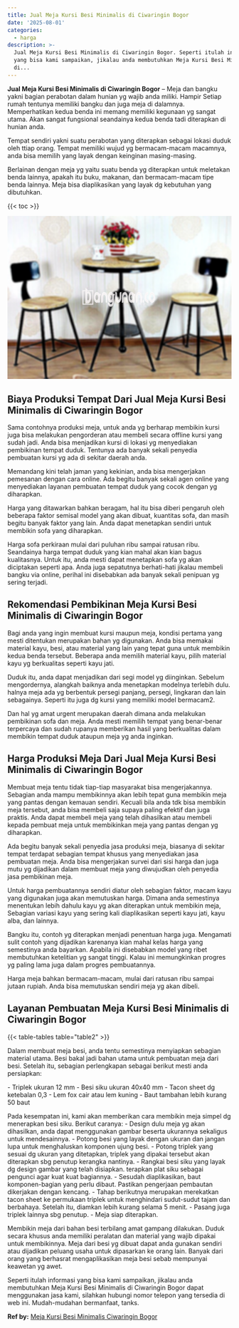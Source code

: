 ```yaml
---
title: Jual Meja Kursi Besi Minimalis di Ciwaringin Bogor
date: '2025-08-01'
categories:
  - harga
description: >-
  Jual Meja Kursi Besi Minimalis di Ciwaringin Bogor. Seperti itulah informasi
  yang bisa kami sampaikan, jikalau anda membutuhkan Meja Kursi Besi Minimalis
  di...
---
```


**Jual Meja Kursi Besi Minimalis di Ciwaringin Bogor** – Meja dan bangku yakni bagian perabotan dalam hunian yg wajib anda miliki. Hampir Setiap rumah tentunya memiliki bangku dan juga meja di dalamnya. Memperhatikan kedua benda ini memang memiliki kegunaan yg sangat utama. Akan sangat fungsional seandainya kedua benda tadi diterapkan di hunian anda.

Tempat sendiri yakni suatu perabotan yang diterapkan sebagai lokasi duduk oleh ttiap orang. Tempat memiliki wujud yg bermacam-macam macamnya, anda bisa memilih yang layak dengan keinginan masing-masing.

Berlainan dengan meja yg yaitu suatu benda yg diterapkan untuk meletakan benda lainnya, apakah itu buku, makanan, dan bermacam-macam tipe benda lainnya. Meja bisa diaplikasikan yang layak dg kebutuhan yang dibutuhkan.

{{< toc >}}

![Jual Meja Kursi Besi Minimalis di Ciwaringin Bogor](/images/jual-meja-besi-murah05.png)

## Biaya Produksi Tempat Dari Jual Meja Kursi Besi Minimalis di Ciwaringin Bogor

Sama contohnya produksi meja, untuk anda yg berharap membikin kursi juga bisa melakukan pengorderan atau membeli secara offline kursi yang sudah jadi. Anda bisa menjadikan kursi di lokasi yg menyediakan pembikinan tempat duduk. Tentunya ada banyak sekali penyedia pembuatan kursi yg ada di sekitar daerah anda.

Memandang kini telah jaman yang kekinian, anda bisa mengerjakan pemesanan dengan cara online. Ada begitu banyak sekali agen online yang menyediakan layanan pembuatan tempat duduk yang cocok dengan yg diharapkan.

Harga yang ditawarkan bahkan beragam, hal itu bisa diberi pengaruh oleh beberapa faktor semisal model yang akan dibuat, kuantitas sofa, dan masih begitu banyak faktor yang lain. Anda dapat menetapkan sendiri untuk membikin sofa yang diharapkan.

Harga sofa perkiraan mulai dari puluhan ribu sampai ratusan ribu. Seandainya harga tempat duduk yang kian mahal akan kian bagus kualitasnya. Untuk itu, anda mesti dapat menetapkan sofa yg akan diciptakan seperti apa. Anda juga sepatutnya berhati-hati jikalau membeli bangku via online, perihal ini disebabkan ada banyak sekali penipuan yg sering terjadi.

## Rekomendasi Pembikinan Meja Kursi Besi Minimalis di Ciwaringin Bogor

Bagi anda yang ingin membuat kursi maupun meja, kondisi pertama yang mesti ditentukan merupakan bahan yg digunakan. Anda bisa memakai material kayu, besi, atau material yang lain yang tepat guna untuk membikin kedua benda tersebut. Beberapa anda memilih material kayu, pilih material kayu yg berkualitas seperti kayu jati.

Duduk itu, anda dapat menjadikan dari segi model yg diinginkan. Sebelum mengordernya, alangkah baiknya anda menetapkan modelnya terlebih dulu. halnya meja ada yg berbentuk persegi panjang, persegi, lingkaran dan lain sebagainya. Seperti itu juga dg kursi yang memiliki model bermacam2.

Dan hal yg amat urgent merupakan daerah dimana anda melakukan pembikinan sofa dan meja. Anda mesti memilih tempat yang benar-benar terpercaya dan sudah rupanya memberikan hasil yang berkualitas dalam membikin tempat duduk ataupun meja yg anda inginkan.

## Harga Produksi Meja Dari Jual Meja Kursi Besi Minimalis di Ciwaringin Bogor

Membuat meja tentu tidak tiap-tiap masyarakat bisa mengerjakannya. Sebagian anda mampu membikinnya akan lebih tepat guna membikin meja yang pantas dengan kemauan sendiri. Kecuali bila anda tdk bisa membikin meja tersebut, anda bisa membeli saja supaya paling efektif dan juga praktis. Anda dapat membeli meja yang telah dihasilkan atau membeli kepada pembuat meja untuk membikinkan meja yang pantas dengan yg diharapkan.

Ada begitu banyak sekali penyedia jasa produksi meja, biasanya di sekitar tempat terdapat sebagian tempat khusus yang menyediakan jasa pembuatan meja. Anda bisa mengerjakan survei dari sisi harga dan juga mutu yg dijadikan dalam membuat meja yang diwujudkan oleh penyedia jasa pembikinan meja.

Untuk harga pembuatannya sendiri diatur oleh sebagian faktor, macam kayu yang digunakan juga akan memutuskan harga. Dimana anda semestinya menentukan lebih dahulu kayu yg akan diterapkan untuk membikin meja, Sebagian variasi kayu yang sering kali diaplikasikan seperti kayu jati, kayu alba, dan lainnya.

Bangku itu, contoh yg diterapkan menjadi penentuan harga juga. Mengamati sulit contoh yang dijadikan karenanya kian mahal kelas harga yang semestinya anda bayarkan. Apabila ini disebabkan model yang ribet membutuhkan ketelitian yg sangat tinggi. Kalau ini memungkinkan progres yg paling lama juga dalam progres pembuatannya.

Harga meja bahkan bermacam-macam, mulai dari ratusan ribu sampai jutaan rupiah. Anda bisa memutuskan sendiri meja yg akan dibeli.

## Layanan Pembuatan Meja Kursi Besi Minimalis di Ciwaringin Bogor

{{< table-tables table="table2" >}}

Dalam membuat meja besi, anda tentu semestinya menyiapkan sebagian material utama. Besi bakal jadi bahan utama untuk pembuatan meja dari besi. Setelah itu, sebagian perlengkapan sebagai berikut mesti anda persiapkan:

\- Triplek ukuran 12 mm - Besi siku ukuran 40x40 mm - Tacon sheet dg ketebalan 0,3 - Lem fox cair atau lem kuning - Baut tambahan lebih kurang 50 baut

Pada kesempatan ini, kami akan memberikan cara membikin meja simpel dg menerapkan besi siku. Berikut caranya: - Design dulu meja yg akan dihasilkan, anda dapat menggunakan gambar beserta ukurannya sekaligus untuk mendesainnya. - Potong besi yang layak dengan ukuran dan jangan lupa untuk menghaluskan komponen ujung besi. - Potong triplek yang sesuai dg ukuran yang ditetapkan, triplek yang dipakai tersebut akan diterapkan sbg penutup kerangka nantinya. - Rangkai besi siku yang layak dg design gambar yang telah disiapkan. terapkan plat siku sebagai pengunci agar kuat kuat bagiannya. - Sesudah diaplikasikan, baut komponen-bagian yang perlu dibaut. Pastikan pengerjaan pembautan dikerjakan dengan kencang. - Tahap berikutnya merupakan merekatkan tacon sheet ke permukaan triplek untuk menghindari sudut-sudut tajam dan berbahaya. Setelah itu, diamkan lebih kurang selama 5 menit. - Pasang juga triplek lainnya sbg penutup. - Meja siap diterapkan.

Membikin meja dari bahan besi terbilang amat gampang dilakukan. Duduk secara khusus anda memiliki peralatan dan material yang wajib dipakai untuk membikinnya. Meja dari besi yg dibuat dapat anda gunakan sendiri atau dijadikan peluang usaha untuk dipasarkan ke orang lain. Banyak dari orang yang berhasrat mengaplikasikan meja besi sebab mempunyai keawetan yg awet.

Seperti itulah informasi yang bisa kami sampaikan, jikalau anda membutuhkan Meja Kursi Besi Minimalis di Ciwaringin Bogor dapat menggunakan jasa kami, silahkan hubungi nomor telepon yang tersedia di web ini. Mudah-mudahan bermanfaat, tanks.

**Ref by:** [Meja Kursi Besi Minimalis Ciwaringin Bogor](https://id.wikipedia.org/wiki/Meja)

